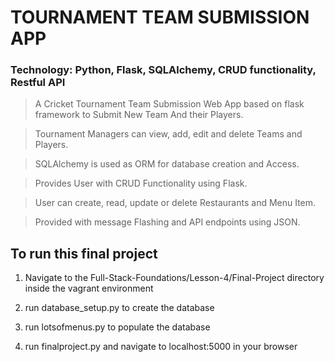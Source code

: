# TOURNAMENT TEAM SUBMISSION APP

### Technology: Python, Flask, SQLAlchemy, CRUD functionality, Restful API

> A Cricket Tournament Team Submission Web App based on flask
framework to Submit New Team And their Players.

>Tournament Managers can view, add, edit and delete Teams and
Players.

> SQLAlchemy is used as ORM for database creation and Access.

> Provides User with CRUD Functionality using Flask.

> User can create, read, update or delete Restaurants and Menu Item.

> Provided with message Flashing and API endpoints using JSON.

## To run this final project

1. Navigate to the Full-Stack-Foundations/Lesson-4/Final-Project directory inside the vagrant environment

2. run database_setup.py to create the database

3. run lotsofmenus.py to populate the database

4. run finalproject.py and navigate to localhost:5000 in your browser